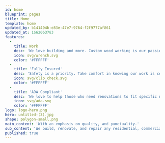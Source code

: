 ```yaml
---
id: home
blueprint: pages
title: Home
template: home
updated_by: b141494b-e83e-47e7-9764-f2f9777af861
updated_at: 1662063783
features:
  -
    title: Work
    desc: 'We love building and more. Custom wood working is our passion.'
    icon: svg/wrench.svg
    color: '#FFFFFF'
  -
    title: 'Fully Insured'
    desc: 'Safety is a priority. Take comfort in knowing our work is covered.'
    icon: svg/clip_check.svg
    color: '#FFFFFF'
  -
    title: 'ADA Compliant'
    desc: 'We love to help those who need renovations to fit specific needs.'
    icon: svg/ada.svg
    color: '#FFFFFF'
logo: logo-hero.png
hero: untitled-(3).jpg
shape: polygon-small.png
main_content: 'With an emphasis on quality, and punctuality.'
sub_content: 'We build, renovate, and repair any residential, commercial or government space.'
published: true
---
```

